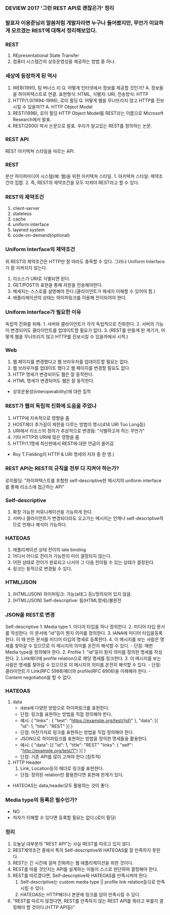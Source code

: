 ### DEVIEW 2017 '그런 REST API로 괜찮은가' 정리  

### 발표자 이응준님의 말씀처럼 개발자라면 누구나 들어봤지만, 무언가 미묘하게 모르겠는 REST에 대해서 정리해보았다.

### REST
1. REpresentational State Transfer
2. 컴퓨터 시스템간의 상호운영성을 제공하는 방법 중 하나.

### 세상에 등장하게 된 역사
1. WEB(1991), 팀 버너스 리 
	Q. 어떻게 인터넷에서 정보를 제공할 것인가?
	A. 정보들을 하이퍼텍스트로 연결. 표현형식: HTML, 식별자: URI, 전송방식: HTTP
2. HTTP/1.0(1994-1996), 로이 필딩
	Q. 어떻게 웹을 무너뜨리지 않고 HTTP를 진보시킬 수 있을까??
	A. HTTP Object Model
3. REST(1998), 로이 필딩
	HTTP Object Model를 REST라는 이름으로 Microsoft Research에서 발표.
4. REST(2000)
	박사 논문으로 발표. 우리가 알고있는 REST를 정의하는 논문.

### REST API
REST 아키텍쳐 스타일을 따르는 API.

### REST
분산 하이퍼미디어 시스템(예: 웹)을 위한 아키텍쳐 스타일.
	1. 아키텍쳐 스타일: 제약조건의 집합. 
	2. 즉, REST의 제약조건을 모두 지켜야 REST라고 할 수 있다.
	
### REST의 제약조건
1. client-server
2. stateless
3. cache
4. uniform interface
5. layered system
6. code-on-demand(optional)

### Uniform Interface의 제약조건
위 REST의 제약조건은 HTTP만 잘 따라도 충족할 수 있다. 그러나 Uniform Interface가 잘 지켜지지 않는다.
1. 리소스가 URI로 식별되면 된다.
2. GET/POST의 표현을 통해 자원을 전송해야한다.
3. 메세지는 스스로를 설명해야 한다.(클라이언트가 메세지 이해할 수 있어야 함.)
4. 애플리케이션의 상태는 하이퍼링크를 이용해 전이되어야 한다.

### Uniform Interface가 필요한 이유
독립적 진화를 위해.
	1. 서버와 클라이언트가 각각 독립적으로 진화한다.
	2. 서버의 기능이 변경되어도 클라이언트를 업데이트할 필요가 없다.
	3. (REST를 만들계 된 계기가, 어떻게 웹을 무너뜨리지 않고 HTTP를 진보시킬 수 있을까에서 시작.)
	
### Web
1. 웹 페이지를 변경했다고 웹 브라우저를 업데이트할 필요는 없다.
2. 웹 브라우저를 업데이트 했다고 웹 페이지를 변경할 필요도 없다.
3. HTTP 명세가 변경되어도 웹은 잘 동작한다.
4. HTML 명세가 변경되어도 웹은 잘 동작한다.
- 상호운용성(interoperability)에 대한 집착

### REST가 웹의 독립적 진화에 도움을 주었나
1. HTTP에 지속적으로 영향을 줌
2. HOST헤더 추가길이 제한을 다루는 방법이 명시(414 URI Too Long등)
3. URI에서 리소스의 정의가 추상적으로 변경됨: "식별하고자 하는 무언가"
4. 기타 HTTP와 URI에 많은 영향을 줌
5. HTTP/1.1명세  최신판에서 REST에 대한 언급이 들어감
- Roy T.Fielding이 HTTP & URI 명세의 저자 중 한 명.)

### REST API는 REST의 규칙을 전부 다 지켜야 하는가?
로이필딩: "하이퍼텍스트를 포함한 self-descriptive한 메시지의 uniform interface를 통해 리소스에 접근하는 API"

### Self-descriptive 
1. 확장 가능한 커뮤니케이션을 가능하게 한다.
2. 서버나 클라이언트가 변경되더라도 오고가는 메시지는 언제나 self-descriptive하므로 언제나 해석이 가능하다.

### HATEOAS
1. 애플리케이션 상태 전이의 late binding
2. 어디서 어디로 전이가 가능한지 미리 결정되지 않는다. 
3. 어떤 상태로 전이가 완료되고 나서야 그 다음 전이될 수 있는 상태가 결정된다.
4. 링크는 동적으로 변경될 수 있다.

### HTML/JSON
1. (HTML/JSON) 하이퍼링크: 가능(a태그 등)/정의되어 있지 않음.
2. (HTML/JSON) Self-descriptive: 됨(HTML명세)/불완전

### JSON을 REST로 변경
Self-descriptive
	1. Media type
		1. 미디어 타입을 하나 정의한다.
		2. 미디어 타입 문서를 작성한다. 이 문서에 "id"등이 뭔지 의미를 정의한다.
		3. IANA에 미디어 타입을등록한다. 이 때 만든 문서를 미디어 타입의 명세로 등록한다.
		4. 이 메시지를 보는 사람은 명세를 찾아갈 수 있으므로 이 메시지의 의미를 온전히 해석할 수 있다.
		- 단점: 매번 Media type을 정의해야 한다.
	2. Profile
		1. "id"등이 뭔지 의미를 정의한 명세를 작성한다.
		2. Link헤더에 profile relation으로 해당 명세를 링크한다.
		3. 이 메시지를 보는 사람은 명세를 찾아갈 수 있으므로 이 메시지의 의미를 온전히 해석할 수 있다.
		- 단점: 클라이언트가 Link(RFC 5988)헤더와 profile(RFC 6906)을 이해해야 한다.
			 - Content negotiation을 할 수 없다.
### HATEOAS
1. data
	- data에 다양한 방법으로 하이퍼링크를 표현한다.
	- 단점: 링크를 표현하는 방법을 직접 정의해야 한다.
	- 예시: {
			"links" : {
				"test": "https://example.org/test/{id}"
			},
			"data": [{
				"id": 1,
				"title": "REST"
			}]
		 }
	- 단점: 마찬가지로 링크를 표현하는 방법을 직접 정의해야 한다.
	- JSON으로 하이퍼링크를 표현하는 방법을 정의한 명세들을 활용한다.
	- 예시: {
			"data": [{
				"id": 1,
				"title": "REST"
				"links": { "self": "http://example.org/test/1"}
			}]
		 }
	- 단점: 기존 API를 많이 고쳐야 한다.(침투적)
2. HTTP Header
	1. Link, Location등의 헤더로 링크를 표현한다.
	- 단점: 정의된 relation만 활용한다면 표현에 한계가 있다.
	
- HATEOAS는 data,header모두 활용하는 것이 좋다.	

### Media type의 등록은 필수인가?
- NO
- 저자가 이해할 수 있다면 등록할 필요는 없다.(로이 필딩)

### 정리
1. 오늘날 대부분의 "REST API"는 사실 REST를 따르고 있지 않다.
2. REST제약조건 중에서 특히 Self-descriptive와 HATEOAS를 잘 만족하지 못한다.
3. REST는 긴 시간에 걸쳐 진화하는 웹 애플리케이션을 위한 것이다.
4. REST를 따를 것인지는 API를 설계하는 이들이 스스로 판단하여 결정해야 한다.
5. REST를 따르겠다면, Self-descriptive와 HATEOAS를 만족시켜야 한다.
	1. Self-descriptive는 custom media type || profile link relation등으로 만족시킬 수 있다.
	2. HATEOAS는 HTTP헤더나 본문에 링크를 담아 만족시킬 수 있다.
6. "REST를 따르지 않겠다면, REST를 만족하지 않는 REST API를 뭐라고 부를지 결정해야 할 것이다.(HTTP API등)"
